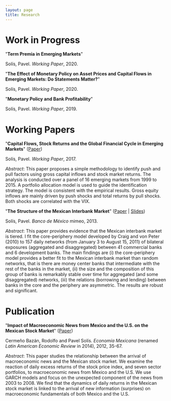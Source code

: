 ```yaml
---
layout: page
title: Research
---
```


# Work in Progress

"**Term Premia in Emerging Markets**" <!-- (Paper &#124; Slides &#124; Data &#124; Code) -->

Solís, Pavel. *Working Paper*, 2020.
<!--
‣ Credit risk needs to be taken into account when estimating the term premia in emerging markets.
**Abstract**: 
-->

<!--                                                --- -->

"**The Effect of Monetary Policy on Asset Prices and Capital Flows in Emerging Markets: Do Statements Matter?**" <!-- (Paper &#124; Slides &#124; Data &#124; Code) -->

Solís, Pavel. *Working Paper*, 2020.
<!--
‣ Surprises in *both* the current policy rate and its future path influence asset prices and capital flows in emerging markets. 
**Abstract**: 
-->


"**Monetary Policy and Bank Profitability**" <!-- (Paper &#124; Slides &#124; Data &#124; Code) -->

Solís, Pavel. *Working Paper*, 2019.
<!--
‣ Banks use different strategies to insulate their return on assets from monetary policy changes
**Abstract**: 
-->


# Working Papers

"**Capital Flows, Stock Returns and the Global Financial Cycle in Emerging Markets**" ([Paper](/files/research/GFCyPaper.pdf)) <!-- Abstract -->

Solís, Pavel. *Working Paper*, 2017.
<!--
‣ Gross equity inflows to emerging markets are mainly driven by global shocks and total stock returns by domestic shocks.
-->

*Abstract*: This paper proposes a simple methodology to identify push and pull factors using gross capital inflows and stock market returns. The analysis is conducted over a panel of 16 emerging markets from 1999 to 2015. A portfolio allocation model is used to guide the identification strategy. The model is consistent with the empirical results. Gross equity inflows are mainly driven by push shocks and total returns by pull shocks. Both shocks are correlated with the VIX.
<!--
<img align="left" width="300" height="150" src="/files/research/GFCyFigA.png" alt="Decomposition of Inflows">
<img align="rigt" width="300" height="150" src="/files/research/GFCyFigB.png" alt="Decomposition of Total Returns">
-->


"**The Structure of the Mexican Interbank Market**" ([Paper](/files/research/TieringPaper.pdf) &#124; [Slides](/files/research/TieringSlides.pdf)) <!-- Abstract -->

Solís, Pavel. *Banco de México* mimeo, 2013.
<!--
‣ The Mexican interbank market is tiered in line with a core-periphery structure.
-->

*Abstract*: This paper provides evidence that the Mexican interbank market is tiered. I fit the core-periphery model developed by Craig and von Peter (2010) to 157 daily networks (from January 3 to August 15, 2011) of bilateral exposures (aggregated and disaggregated) between 41 commercial banks and 6 development banks. The main findings are (i) the core-periphery model provides a better fit to the Mexican interbank market than random networks, that is there are money center banks that intermediate with the rest of the banks in the market, (ii) the size and the composition of this group of banks is remarkably stable over time for aggregated (and some disaggregated) networks, (iii) the relations (borrowing and lending) between banks in the core and the periphery are asymmetric. The results are robust and significant.
<!--
<img align="left" width="300" height="150" src="/files/research/TieringFigA.png" alt="Links within and between tiers">
<img align="rigt" width="300" height="150" src="/files/research/TieringFigB.png" alt="Core-periphery network">
-->


# Publication

"**Impact of Macroeconomic News from Mexico and the U.S. on the Mexican Stock Market**" ([Paper](http://www.economiamexicana.cide.edu/num_anteriores/XXI-1/02_EM_Impacto%20de%20sorpresas(35-67).pdf)) <!-- Abstract -->

Cermeño Bazán, Rodolfo  and Pavel Solís. *Economía Mexicana* (renamed *Latin American Economic Review* in 2014), 2012, 35-67.
<!--
‣ Stock returns in Mexico are associated with macroeconomic surprises of Mexico *and* the U.S.
-->

*Abstract*: This paper studies the relationship between the arrival of macroeconomic news and the Mexican stock market. We examine the reaction of daily excess returns of the stock price index, and seven sector portfolios, to macroeconomic news from Mexico and the U.S. We use GARCH models and focus on the unexpected component of the news from 2003 to 2008. We find that the dynamics of daily returns in the Mexican stock market is linked to the arrival of new information (surprises) on macroeconomic fundamentals of both Mexico and the U.S.
<!--
<img align="middle" width="300" height="150" src="/files/research/VolMacroNewsFigA.png" alt="Volatility and U.S. Macroeconomic News">
-->
